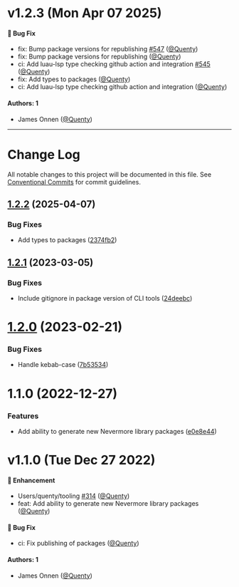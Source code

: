 # v1.2.3 (Mon Apr 07 2025)

#### 🐛 Bug Fix

- fix: Bump package versions for republishing [#547](https://github.com/Quenty/NevermoreEngine/pull/547) ([@Quenty](https://github.com/Quenty))
- fix: Bump package versions for republishing ([@Quenty](https://github.com/Quenty))
- ci: Add luau-lsp type checking github action and integration [#545](https://github.com/Quenty/NevermoreEngine/pull/545) ([@Quenty](https://github.com/Quenty))
- fix: Add types to packages ([@Quenty](https://github.com/Quenty))
- ci: Add luau-lsp type checking github action and integration ([@Quenty](https://github.com/Quenty))

#### Authors: 1

- James Onnen ([@Quenty](https://github.com/Quenty))

---

# Change Log

All notable changes to this project will be documented in this file.
See [Conventional Commits](https://conventionalcommits.org) for commit guidelines.

## [1.2.2](https://github.com/Quenty/Nevermore/compare/@quenty/nevermore-template-helpers@1.2.1...@quenty/nevermore-template-helpers@1.2.2) (2025-04-07)


### Bug Fixes

* Add types to packages ([2374fb2](https://github.com/Quenty/Nevermore/commit/2374fb2b043cfbe0e9b507b3316eec46a4e353a0))





## [1.2.1](https://github.com/Quenty/Nevermore/compare/@quenty/nevermore-template-helpers@1.2.0...@quenty/nevermore-template-helpers@1.2.1) (2023-03-05)


### Bug Fixes

* Include gitignore in package version of CLI tools ([24deebc](https://github.com/Quenty/Nevermore/commit/24deebc055fbd5149256d8ff32d3bd658859f7c7))





# [1.2.0](https://github.com/Quenty/Nevermore/compare/@quenty/nevermore-template-helpers@1.1.0...@quenty/nevermore-template-helpers@1.2.0) (2023-02-21)


### Bug Fixes

* Handle kebab-case ([7b53534](https://github.com/Quenty/Nevermore/commit/7b535343b6215464e31278b7978c8743232d71d0))





# 1.1.0 (2022-12-27)


### Features

* Add ability to generate new Nevermore library packages ([e0e8e44](https://github.com/Quenty/Nevermore/commit/e0e8e44a21692d4c383274985d01a965dcfe389c))





# v1.1.0 (Tue Dec 27 2022)

#### 🚀 Enhancement

- Users/quenty/tooling [#314](https://github.com/Quenty/NevermoreEngine/pull/314) ([@Quenty](https://github.com/Quenty))
- feat: Add ability to generate new Nevermore library packages ([@Quenty](https://github.com/Quenty))

#### 🐛 Bug Fix

- ci: Fix publishing of packages ([@Quenty](https://github.com/Quenty))

#### Authors: 1

- James Onnen ([@Quenty](https://github.com/Quenty))
